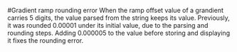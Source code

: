 #Gradient ramp rounding error
When the ramp offset value of a grandient carries 5 digits, the value parsed from the string keeps its value.
Previously, it was rounded 0.00001 under its initial value, due to the parsing and rounding steps.
Adding 0.000005 to the value before storing and displaying it fixes the rounding error.